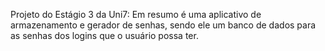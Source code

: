 Projeto do Estágio 3 da Uni7: Em resumo é uma aplicativo de armazenamento e gerador de senhas, sendo ele um banco de dados para as senhas dos logins que o usuário possa ter.
